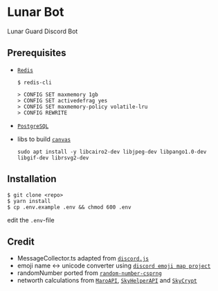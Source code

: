 # Lunar Bot

Lunar Guard Discord Bot

## Prerequisites

- [`Redis`]

  ```sh-session
  $ redis-cli

  > CONFIG SET maxmemory 1gb
  > CONFIG SET activedefrag yes
  > CONFIG SET maxmemory-policy volatile-lru
  > CONFIG REWRITE
  ```

- [`PostgreSQL`]

- libs to build [`canvas`]

  `sudo apt install -y libcairo2-dev libjpeg-dev libpango1.0-dev libgif-dev librsvg2-dev`

## Installation

```sh-session
$ git clone <repo>
$ yarn install
$ cp .env.example .env && chmod 600 .env
```

edit the `.env`-file

## Credit

- MessageCollector.ts adapted from [`discord.js`]
- emoji name <-> unicode converter using [`discord emoji map project`]
- randomNumber ported from [`random-number-csprng`]
- networth calculations from [`MaroAPI`], [`SkyHelperAPI`] and [`SkyCrypt`]

<!----------------- LINKS --------------->

[`canvas`]: https://www.npmjs.com/package/canvas
[`discord emoji map project`]: https://emzi0767.gl-pages.emzi0767.dev/discord-emoji/
[`discord.js`]: https://discord.js.org/
[`maroapi`]: https://github.com/zt3h/MaroAPI
[`postgresql`]: https://www.postgresql.org/download/
[`random-number-csprng`]: https://github.com/joepie91/node-random-number-csprng
[`redis`]: https://redis.io
[`skycrypt`]: https://github.com/SkyCryptWebsite/SkyCrypt
[`skyhelperapi`]: https://github.com/Altpapier/SkyHelperAPI
